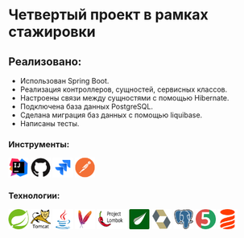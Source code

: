 # Четвертый проект в рамках стажировки

## Реализовано:
- Использован Spring Boot.
- Реализация контроллеров, сущностей, сервисных классов.
- Настроены связи между сущностями с помощью Hibernate.
- Подключена база данных PostgreSQL.
- Сделана миграция баз данных с помощью liquibase.
- Написаны тесты.

### Инструменты:
<div>
  <img src="https://github.com/devicons/devicon/blob/master/icons/intellij/intellij-original.svg" width="40" height="40"/>
  <img src="https://github.com/devicons/devicon/blob/master/icons/github/github-original.svg" width="40" height="40"/>
  <img src="https://github.com/devicons/devicon/blob/master/icons/jira/jira-original.svg" width="40" height="40"/>
  <img src="https://github.com/devicons/devicon/blob/master/icons/postman/postman-original.svg" width="40" height="40"/>
</div>

### Технологии:
<div>
  <img src="https://github.com/devicons/devicon/blob/master/icons/spring/spring-original.svg" width="40" height="40"/>
  <img src="https://github.com/devicons/devicon/blob/master/icons/tomcat/tomcat-original-wordmark.svg" width="40" height="40"/>
  <img src="https://github.com/devicons/devicon/blob/master/icons/java/java-original.svg" width="40" height="40"/>
  <img src="https://github.com/devicons/devicon/blob/master/icons/maven/maven-original.svg" width="40" height="40"/>
  <img src="loombok.jpeg" width="60" height="40"/>
  <img src="thymeleaf.png" width="40" height="40"/>
  <img src="https://github.com/devicons/devicon/blob/master/icons/hibernate/hibernate-original.svg" width="40" height="40"/>
  <img src="https://github.com/devicons/devicon/blob/master/icons/postgresql/postgresql-original.svg" width="40" height="40"/>
  <img src="https://github.com/devicons/devicon/blob/master/icons/junit/junit-original.svg" width="40" height="40"/>
  <img src="https://github.com/devicons/devicon/blob/master/icons/liquibase/liquibase-original.svg" width="40" height="40"/>
</div>
